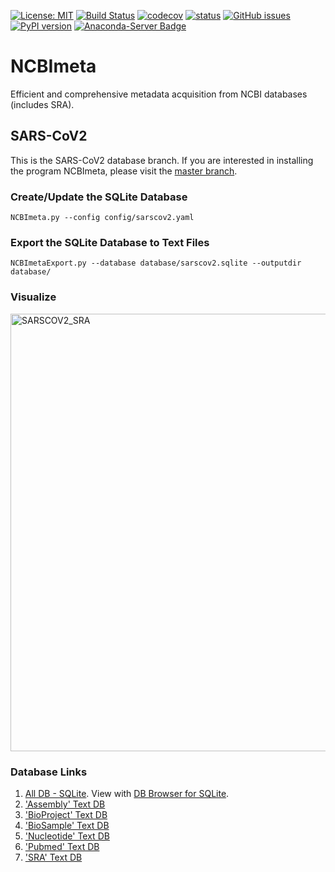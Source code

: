[![License: MIT](https://img.shields.io/badge/License-MIT-yellow.svg)](https://github.com/ktmeaton/NCBImeta/blob/master/LICENSE)
[![Build Status](https://travis-ci.org/ktmeaton/NCBImeta.svg?branch=master)](https://travis-ci.org/ktmeaton/NCBImeta)
[![codecov](https://codecov.io/gh/ktmeaton/ncbimeta/branch/dev/graph/badge.svg)](https://codecov.io/gh/ktmeaton/NCBImeta/branch/master)
[![status](https://joss.theoj.org/papers/72376aa12ddf832465c92490b2074e7b/status.svg)](https://joss.theoj.org/papers/72376aa12ddf832465c92490b2074e7b)
[![GitHub issues](https://img.shields.io/github/issues/ktmeaton/NCBImeta.svg)](https://github.com/ktmeaton/NCBImeta/issues)
[![PyPI version](https://badge.fury.io/py/NCBImeta.svg)](https://badge.fury.io/py/NCBImeta)
[![Anaconda-Server Badge](https://anaconda.org/bioconda/ncbimeta/badges/version.svg)](https://anaconda.org/bioconda/ncbimeta)

# NCBImeta
Efficient and comprehensive metadata acquisition from NCBI databases (includes SRA).  

## SARS-CoV2
This is the SARS-CoV2 database branch. If you are interested in installing the program NCBImeta, please visit the [master branch](https://github.com/ktmeaton/NCBImeta).  

### Create/Update the SQLite Database
```
NCBImeta.py --config config/sarscov2.yaml
```

### Export the SQLite Database to Text Files
```
NCBImetaExport.py --database database/sarscov2.sqlite --outputdir database/
```

### Visualize
<img src="https://github.com/ktmeaton/NCBImeta/blob/SARSCOV2/images/sarscov2_sra.png" alt="SARSCOV2_SRA" width="700px"/>

### Database Links
1. [All DB - SQLite](https://github.com/ktmeaton/NCBImeta/raw/SARSCOV2/database/sarscov2.sqlite). View with [DB Browser for SQLite](https://sqlitebrowser.org/).
2. ['Assembly' Text DB](https://raw.githubusercontent.com/ktmeaton/NCBImeta/SARSCOV2/database/sarscov2_Assembly.txt)
3. ['BioProject' Text DB](https://raw.githubusercontent.com/ktmeaton/NCBImeta/SARSCOV2/database/sarscov2_BioProject.txt)
4. ['BioSample' Text DB](https://raw.githubusercontent.com/ktmeaton/NCBImeta/SARSCOV2/database/sarscov2_BioSample.txt)
5. ['Nucleotide' Text DB](https://raw.githubusercontent.com/ktmeaton/NCBImeta/SARSCOV2/database/sarscov2_Nucleotide.txt)
6. ['Pubmed' Text DB](https://raw.githubusercontent.com/ktmeaton/NCBImeta/SARSCOV2/database/sarscov2_PubMed.txt)
7. ['SRA' Text DB](https://raw.githubusercontent.com/ktmeaton/NCBImeta/SARSCOV2/database/sarscov2_SRA.txt)
